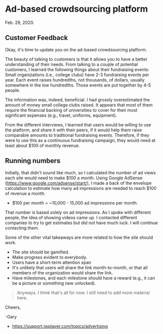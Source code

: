 # Ad-based crowdsourcing platform

Feb. 29, 2020. 

## Customer Feedback

Okay, it's time to update you on the ad-based crowdsourcing platform. 

The beauty of talking to customers is that it allows you to have a better understanding of their needs. From talking to a couple of potential customers, I learned the following things about their fundraising events:
Small organizations (i.e., college clubs) have 2-3 fundraising events per year.
Each event raises hundredths, not thousands, of dollars, usually somewhere in the low hundredths. 
Those events are put together by 4-5 people.

The information was, indeed, beneficial. I had grossly overestimated the amount of money small college clubs raised. It appears that most of them require the financial backing of universities to cover for their most significant expenses (e.g., travel, uniforms, equipment). 

From the different interviews, I learned that users would be willing to use the platform, and share it with their peers, if it would help them raise comparable amounts to traditional fundraising events. Therefore, if they were to use this as a continuous fundraising campaign, they would need at least about $100 of monthly revenue. 

## Running numbers

Initially, that didn't sound like much, so I calculated the number of ad views each site would need to make $100 a month. Using Google AdSense (https://www.google.com/adsense/start/), I made a back of the envelope calculation to estimate how many ad impressions are needed to reach $100 of revenue a month. 

- $100 per month =  ~10,000 - 15,000 ad impressions per month.  

That number is based solely on ad impressions. As I spoke with different people, the idea of showing videos came up. I contacted different companies to try to get estimates but did not have much luck. I will continue contacting them.  

Some of the other vital takeaways are more related to how the site should work. 
- The site should be gamified. 
- Make progress evident to everybody.
- Users have a short-term attention span
- It's unlikely that users will share the link month-to-month, or that all members of the organization would share the link. 
- Have milestones, and each milestone should have a reward (e.g., it can be a picture or something new unlocked). 


> Anyways. I think that's all for now. I still need to add more material here.

Cheers,

-Gary



- https://support.jwplayer.com/topics/advertising
